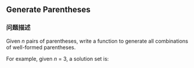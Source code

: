 ## Generate Parentheses  
### 问题描述

Given *n* pairs of parentheses, write a function to generate all combinations of well-formed parentheses.



For example, given *n* = 3, a solution set is:

